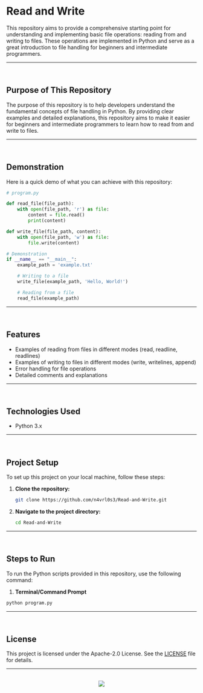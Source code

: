 # Read and Write

This repository aims to provide a comprehensive starting point for understanding and implementing basic file operations: reading from and writing to files. These operations are implemented in Python and serve as a great introduction to file handling for beginners and intermediate programmers.

<hr><br>

## Purpose of This Repository

The purpose of this repository is to help developers understand the fundamental concepts of file handling in Python. By providing clear examples and detailed explanations, this repository aims to make it easier for beginners and intermediate programmers to learn how to read from and write to files.

<hr><br>

## Demonstration

Here is a quick demo of what you can achieve with this repository:

```python
# program.py

def read_file(file_path):
    with open(file_path, 'r') as file:
        content = file.read()
        print(content)

def write_file(file_path, content):
    with open(file_path, 'w') as file:
        file.write(content)

# Demonstration
if __name__ == "__main__":
    example_path = 'example.txt'

    # Writing to a file
    write_file(example_path, 'Hello, World!')

    # Reading from a file
    read_file(example_path)
```

<hr><br>

## Features

- Examples of reading from files in different modes (read, readline, readlines)
- Examples of writing to files in different modes (write, writelines, append)
- Error handling for file operations
- Detailed comments and explanations

<hr><br>

## Technologies Used

- Python 3.x

<hr><br>

## Project Setup

To set up this project on your local machine, follow these steps:

1. **Clone the repository:**
   ```bash
   git clone https://github.com/n4vrl0s3/Read-and-Write.git
   ```
2. **Navigate to the project directory:**
   ```bash
   cd Read-and-Write
   ```

<hr><br>

## Steps to Run

To run the Python scripts provided in this repository, use the following command:

1. **Terminal/Command Prompt**

```bash
python program.py
```

<hr><br>

## License

This project is licensed under the Apache-2.0 License. See the [LICENSE](LICENSE) file for details.

<hr><br>

<div align="center">
   <a href="https://www.instagram.com/n4vrl0s3/">
      <img src="https://capsule-render.vercel.app/api?type=waving&height=200&color=100:393E46,20:F7F7F7&section=footer&reversal=false&textBg=false&fontAlignY=50&descAlign=48&descAlignY=59"/>
   </a>
</div>
